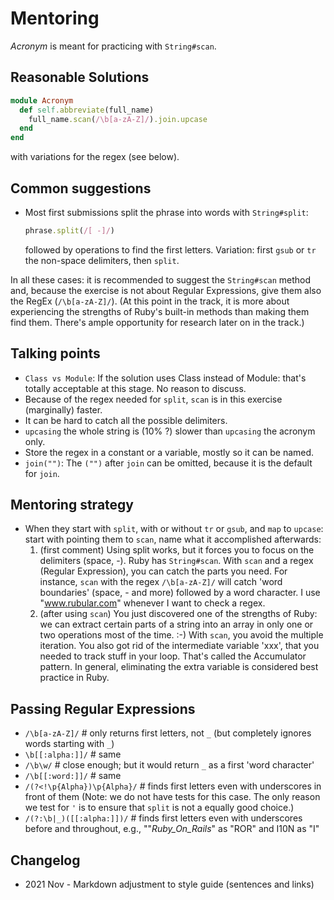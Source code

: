 # Mentoring

_Acronym_ is meant for practicing with `String#scan`.

## Reasonable Solutions

```ruby
module Acronym
  def self.abbreviate(full_name)
    full_name.scan(/\b[a-zA-Z]/).join.upcase
  end
end
```

with variations for the regex (see below).

## Common suggestions

- Most first submissions split the phrase into words with `String#split`:

  ```ruby
  phrase.split(/[ -]/)
  ```

  followed by operations to find the first letters.
  Variation: first `gsub` or `tr` the non-space delimiters, then `split`.

In all these cases: it is recommended to suggest the `String#scan` method and, because the exercise is not about Regular Expressions, give them also the RegEx (`/\b[a-zA-Z]/`).
(At this point in the track, it is more about experiencing the strengths of Ruby's built-in methods than making them find them.
There's ample opportunity for research later on in the track.)

## Talking points

- `Class vs Module`: If the solution uses Class instead of Module: that's totally acceptable at this stage.
  No reason to discuss.
- Because of the regex needed for `split`, `scan` is in this exercise (marginally) faster.
- It can be hard to catch all the possible delimiters.
- `upcasing` the whole string is (10% ?) slower than `upcasing` the acronym only.
- Store the regex in a constant or a variable, mostly so it can be named.
- `join("")`: The `("")` after `join` can be omitted, because it is the default for `join`.

## Mentoring strategy

- When they start with `split`, with or without `tr` or `gsub`, and `map` to `upcase`: start with pointing them to `scan`, name what it accomplished afterwards:
  1. (first comment)
     Using split works, but it forces you to focus on the delimiters (space, -).
     Ruby has `String#scan`.
     With `scan` and a regex (Regular Expression), you can catch the parts you need.
     For instance, `scan` with the regex `/\b[a-zA-Z]/` will catch 'word boundaries' (space, - and more) followed by a word character.
     I use "www.rubular.com" whenever I want to check a regex.
  2. (after using `scan`) You just discovered one of the strengths of Ruby: we can extract certain parts of a string into an array in only one or two operations most of the time. :-)
     With `scan`, you avoid the multiple iteration. You also got rid of the intermediate variable 'xxx', that you needed to track stuff in your loop. That's called the Accumulator pattern. In general, eliminating the extra variable is considered best practice in Ruby.

## Passing Regular Expressions

- `/\b[a-zA-Z]/` # only returns first letters, not `_` (but completely ignores words starting with `_`)
- `\b[[:alpha:]]/` # same
- `/\b\w/` # close enough; but it would return `_` as a first 'word character'
- `/\b[[:word:]]/` # same
- `/(?<!\p{Alpha})\p{Alpha}/` # finds first letters even with underscores in front of them (Note: we do not have tests for this case. The only reason we test for `'` is to ensure that `split` is not a equally good choice.)
- `/(?:\b|_)([[:alpha:]])/` # finds first letters even with underscores before and throughout, e.g., ""_Ruby_On_Rails_" as "ROR" and I10N as "I"

## Changelog

- 2021 Nov - Markdown adjustment to style guide (sentences and links)
